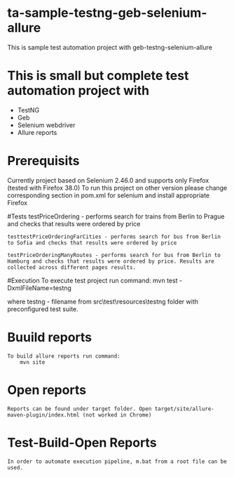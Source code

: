 # ta-sample-testng-geb-selenium-allure
This is sample test automation project with geb-testng-selenium-allure

# This is small but complete test automation project with
* TestNG
* Geb
* Selenium webdriver
* Allure reports

# Prerequisits
Currently project based on Selenium 2.46.0 and supports only Firefox (tested with Firefox 38.0)
To run this project on other version please change corresponding section in pom.xml for selenium and install appropriate Firefox

#Tests
	testPriceOrdering - performs search for trains from Berlin to Prague and checks that results were ordered by price

	testtestPriceOrderingFarCities - performs search for bus from Berlin to Sofia and checks that results were ordered by price

	testPriceOrderingManyRoutes - performs search for bus from Berlin to Hamburg and checks that results were ordered by price. Results are collected across different pages results.


#Execution
	To execute test project run command:
		mvn test -DxmlFileName=testng 

where testng - filename from src\test\resources\testng folder with preconfigured test suite.

# Buuild reports
	To build allure reports run command:
		mvn site

# Open reports
	Reports can be found under target folder. Open target/site/allure-maven-plugin/index.html (not worked in Chrome)


# Test-Build-Open Reports
	In order to automate execution pipeline, m.bat from a root file can be used.